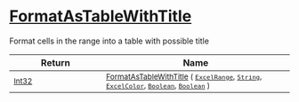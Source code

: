 # [FormatAsTableWithTitle](./ExcelHelper-100663990.md)

Format cells in the range into a table with possible title

| Return | Name | 
| --- | --- | 
| <sub>[Int32](https://docs.microsoft.com/en-us/dotnet/api/System.Int32)</sub><img width=200/>| <sub>[FormatAsTableWithTitle](./ExcelHelper-100663990.md) ( [`ExcelRange`](./ExcelHelper-100663990.md), [`String`](https://docs.microsoft.com/en-us/dotnet/api/System.String), [`ExcelColor`](./../Excel/ExcelColor.md), [`Boolean`](https://docs.microsoft.com/en-us/dotnet/api/System.Boolean), [`Boolean`](https://docs.microsoft.com/en-us/dotnet/api/System.Boolean) )</sub>| <br>


